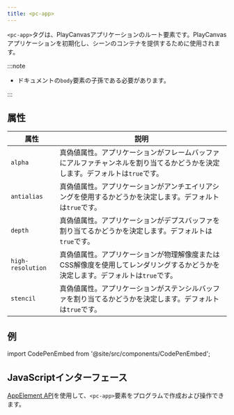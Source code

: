 ```yaml
---
title: <pc-app>
---
```


`<pc-app>`タグは、PlayCanvasアプリケーションのルート要素です。PlayCanvasアプリケーションを初期化し、シーンのコンテナを提供するために使用されます。

:::note

* ドキュメントの`body`要素の子孫である必要があります。

:::

## 属性

<div className="nowrap-first-col">

| 属性 | 説明 |
| --- | --- |
| `alpha` | 真偽値属性。アプリケーションがフレームバッファにアルファチャンネルを割り当てるかどうかを決定します。デフォルトは`true`です。 |
| `antialias` | 真偽値属性。アプリケーションがアンチエイリアシングを使用するかどうかを決定します。デフォルトは`true`です。 |
| `depth` | 真偽値属性。アプリケーションがデプスバッファを割り当てるかどうかを決定します。デフォルトは`true`です。 |
| `high-resolution` | 真偽値属性。アプリケーションが物理解像度またはCSS解像度を使用してレンダリングするかどうかを決定します。デフォルトは`true`です。 |
| `stencil` | 真偽値属性。アプリケーションがステンシルバッファを割り当てるかどうかを決定します。デフォルトは`true`です。 |

</div>

## 例

import CodePenEmbed from '@site/src/components/CodePenEmbed';

<CodePenEmbed id="JoPvXjO" title="<pc-app> example" />

## JavaScriptインターフェース

[AppElement API](https://api.playcanvas.com/web-components/classes/AppElement.html)を使用して、`<pc-app>`要素をプログラムで作成および操作できます。
